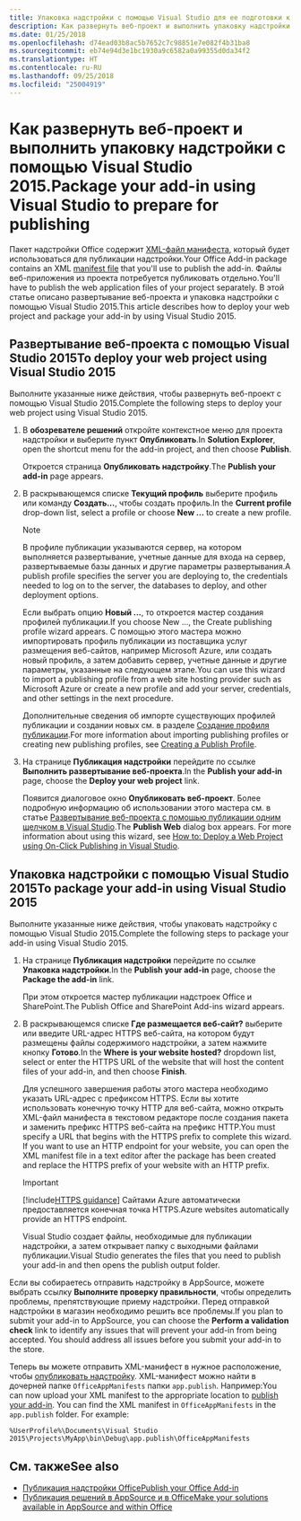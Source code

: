 ```yaml
---
title: Упаковка надстройки с помощью Visual Studio для ее подготовки к публикации | Microsoft Docs
description: Как развернуть веб-проект и выполнить упаковку надстройки с помощью Visual Studio 2015.
ms.date: 01/25/2018
ms.openlocfilehash: d74ead03b8ac5b7652c7c98851e7e082f4b31ba8
ms.sourcegitcommit: eb74e94d3e1bc1930a9c6582a0a99355d0da34f2
ms.translationtype: HT
ms.contentlocale: ru-RU
ms.lasthandoff: 09/25/2018
ms.locfileid: "25004919"
---
```

# <a name="package-your-add-in-using-visual-studio-to-prepare-for-publishing"></a><span data-ttu-id="357f0-103">Как развернуть веб-проект и выполнить упаковку надстройки с помощью Visual Studio 2015.</span><span class="sxs-lookup"><span data-stu-id="357f0-103">Package your add-in using Visual Studio to prepare for publishing</span></span>

<span data-ttu-id="357f0-104">Пакет надстройки Office содержит [XML-файл манифеста](../develop/add-in-manifests.md), который будет использоваться для публикации надстройки.</span><span class="sxs-lookup"><span data-stu-id="357f0-104">Your Office Add-in package contains an XML [manifest file](../develop/add-in-manifests.md) that you'll use to publish the add-in.</span></span> <span data-ttu-id="357f0-105">Файлы веб-приложения из проекта потребуется публиковать отдельно.</span><span class="sxs-lookup"><span data-stu-id="357f0-105">You'll have to publish the web application files of your project separately.</span></span> <span data-ttu-id="357f0-106">В этой статье описано развертывание веб-проекта и упаковка надстройки с помощью Visual Studio 2015.</span><span class="sxs-lookup"><span data-stu-id="357f0-106">This article describes how to deploy your web project and package your add-in by using Visual Studio 2015.</span></span>

## <a name="to-deploy-your-web-project-using-visual-studio-2015"></a><span data-ttu-id="357f0-107">Развертывание веб-проекта с помощью Visual Studio 2015</span><span class="sxs-lookup"><span data-stu-id="357f0-107">To deploy your web project using Visual Studio 2015</span></span>

<span data-ttu-id="357f0-108">Выполните указанные ниже действия, чтобы развернуть веб-проект с помощью Visual Studio 2015.</span><span class="sxs-lookup"><span data-stu-id="357f0-108">Complete the following steps to deploy your web project using Visual Studio 2015.</span></span>

1. <span data-ttu-id="357f0-109">В **обозревателе решений** откройте контекстное меню для проекта надстройки и выберите пункт **Опубликовать**.</span><span class="sxs-lookup"><span data-stu-id="357f0-109">In  **Solution Explorer**, open the shortcut menu for the add-in project, and then choose  **Publish**.</span></span>
    
    <span data-ttu-id="357f0-110">Откроется страница **Опубликовать надстройку**.</span><span class="sxs-lookup"><span data-stu-id="357f0-110">The  **Publish your add-in** page appears.</span></span>
    
2. <span data-ttu-id="357f0-111">В раскрывающемся списке **Текущий профиль** выберите профиль или команду **Создать…**, чтобы создать профиль.</span><span class="sxs-lookup"><span data-stu-id="357f0-111">In the  **Current profile** drop-down list, select a profile or choose **New ...** to create a new profile.</span></span>
    
    > [!NOTE]
    > <span data-ttu-id="357f0-112">В профиле публикации указываются сервер, на котором выполняется развертывание, учетные данные для входа на сервер, развертываемые базы данных и другие параметры развертывания.</span><span class="sxs-lookup"><span data-stu-id="357f0-112">A publish profile specifies the server you are deploying to, the credentials needed to log on to the server, the databases to deploy, and other deployment options.</span></span>

    <span data-ttu-id="357f0-113">Если выбрать опцию  **Новый ...**, то откроется мастер создания профилей публикации.</span><span class="sxs-lookup"><span data-stu-id="357f0-113">If you choose  New ..., the  Create publishing profile wizard appears.</span></span> <span data-ttu-id="357f0-114">С помощью этого мастера можно импортировать профиль публикации из поставщика услуг размещения веб-сайтов, например Microsoft Azure, или создать новый профиль, а затем добавить сервер, учетные данные и другие параметры, указанные на следующем этапе.</span><span class="sxs-lookup"><span data-stu-id="357f0-114">You can use this wizard to import a publishing profile from a web site hosting provider such as Microsoft Azure or create a new profile and add your server, credentials, and other settings in the next procedure.</span></span>
    
    <span data-ttu-id="357f0-115">Дополнительные сведения об импорте существующих профилей публикации и создании новых см. в разделе [Создание профиля публикации](https://msdn.microsoft.com/library/dd465337.aspx#creating_a_profile).</span><span class="sxs-lookup"><span data-stu-id="357f0-115">For more information about importing publishing profiles or creating new publishing profiles, see [Creating a Publish Profile](https://msdn.microsoft.com/library/dd465337.aspx#creating_a_profile).</span></span>
    
3. <span data-ttu-id="357f0-116">На странице  **Публикация надстройки** перейдите по ссылке **Выполнить развертывание веб-проекта**.</span><span class="sxs-lookup"><span data-stu-id="357f0-116">In the  **Publish your add-in** page, choose the **Deploy your web project** link.</span></span>
    
    <span data-ttu-id="357f0-p103">Появится диалоговое окно  **Опубликовать веб-проект**. Более подробную информацию об использовании этого мастера см. в статье [Развертывание веб-проекта с помощью публикации одним щелчком в Visual Studio](https://msdn.microsoft.com/library/dd465337.aspx).</span><span class="sxs-lookup"><span data-stu-id="357f0-p103">The  **Publish Web** dialog box appears. For more information about using this wizard, see [How to: Deploy a Web Project using On-Click Publishing in Visual Studio](https://msdn.microsoft.com/library/dd465337.aspx).</span></span>
    

## <a name="to-package-your-add-in-using-visual-studio-2015"></a><span data-ttu-id="357f0-119">Упаковка надстройки с помощью Visual Studio 2015</span><span class="sxs-lookup"><span data-stu-id="357f0-119">To package your add-in using Visual Studio 2015</span></span>

<span data-ttu-id="357f0-120">Выполните указанные ниже действия, чтобы упаковать надстройку с помощью Visual Studio 2015.</span><span class="sxs-lookup"><span data-stu-id="357f0-120">Complete the following steps to package your add-in using Visual Studio 2015.</span></span>

1. <span data-ttu-id="357f0-121">На странице **Публикация надстройки** перейдите по ссылке **Упаковка надстройки**.</span><span class="sxs-lookup"><span data-stu-id="357f0-121">In the **Publish your add-in** page, choose the **Package the add-in** link.</span></span>
    
    <span data-ttu-id="357f0-122">При этом откроется мастер публикации надстроек Office и SharePoint.</span><span class="sxs-lookup"><span data-stu-id="357f0-122">The Publish Office and SharePoint Add-ins wizard appears.</span></span>
    
2. <span data-ttu-id="357f0-123">В раскрывающемся списке **Где размещается веб-сайт?** выберите или введите URL-адрес HTTPS веб-сайта, на котором будут размещены файлы содержимого надстройки, а затем нажмите кнопку **Готово**.</span><span class="sxs-lookup"><span data-stu-id="357f0-123">In the **Where is your website hosted?** dropdown list, select or enter the HTTPS URL of the website that will host the content files of your add-in, and then choose **Finish**.</span></span> 
    
    <span data-ttu-id="357f0-p104">Для успешного завершения работы этого мастера необходимо указать URL-адрес с префиксом HTTPS. Если вы хотите использовать конечную точку HTTP для веб-сайта, можно открыть XML-файл манифеста в текстовом редакторе после создания пакета и заменить префикс HTTPS веб-сайта на префикс HTTP.</span><span class="sxs-lookup"><span data-stu-id="357f0-p104">You must specify a URL that begins with the HTTPS prefix to complete this wizard. If you want to use an HTTP endpoint for your website, you can open the XML manifest file in a text editor after the package has been created and replace the HTTPS prefix of your website with an HTTP prefix.</span></span> 

    > [!IMPORTANT]
    > [!include[HTTPS guidance](../includes/https-guidance.md)]<span data-ttu-id="357f0-126"> Сайтами Azure автоматически предоставляется конечная точка HTTPS.</span><span class="sxs-lookup"><span data-stu-id="357f0-126">Azure websites automatically provide an HTTPS endpoint.</span></span>

    <span data-ttu-id="357f0-127">Visual Studio создает файлы, необходимые для публикации надстройки, а затем открывает папку с выходными файлами публикации.</span><span class="sxs-lookup"><span data-stu-id="357f0-127">Visual Studio generates the files that you need to publish your add-in and then opens the publish output folder.</span></span> 
    
<span data-ttu-id="357f0-p105">Если вы собираетесь отправить надстройку в AppSource, можете выбрать ссылку **Выполните проверку правильности**, чтобы определить проблемы, препятствующие приему надстройки. Перед отправкой надстройки в магазин необходимо решить все проблемы.</span><span class="sxs-lookup"><span data-stu-id="357f0-p105">If you plan to submit your add-in to AppSource, you can choose the **Perform a validation check** link to identify any issues that will prevent your add-in from being accepted. You should address all issues before you submit your add-in to the store.</span></span>

<span data-ttu-id="357f0-p106">Теперь вы можете отправить XML-манифест в нужное расположение, чтобы [опубликовать надстройку](../publish/publish.md). XML-манифест можно найти в дочерней папке `OfficeAppManifests` папки `app.publish`. Например:</span><span class="sxs-lookup"><span data-stu-id="357f0-p106">You can now upload your XML manifest to the appropriate location to [publish your add-in](../publish/publish.md). You can find the XML manifest in `OfficeAppManifests` in the `app.publish` folder. For example:</span></span>

 `%UserProfile%\Documents\Visual Studio 2015\Projects\MyApp\bin\Debug\app.publish\OfficeAppManifests`


## <a name="see-also"></a><span data-ttu-id="357f0-133">См. также</span><span class="sxs-lookup"><span data-stu-id="357f0-133">See also</span></span>

- [<span data-ttu-id="357f0-134">Публикация надстройки Office</span><span class="sxs-lookup"><span data-stu-id="357f0-134">Publish your Office Add-in</span></span>](../publish/publish.md)
- [<span data-ttu-id="357f0-135">Публикация решений в AppSource и в Office</span><span class="sxs-lookup"><span data-stu-id="357f0-135">Make your solutions available in AppSource and within Office</span></span>](https://docs.microsoft.com/office/dev/store/submit-to-the-office-store)
    
